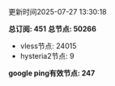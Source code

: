 更新时间2025-07-27 13:30:18

**总订阅: 451**
**总节点: 50266**
- vless节点: 24015
- hysteria2节点: 9

**google ping有效节点: 247**
